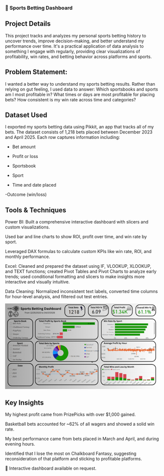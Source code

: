 ### 🏈 Sports Betting Dashboard
 ## Project Details

This project tracks and analyzes my personal sports betting history to uncover trends, improve decision-making, and better understand my performance over time. It's a practical application of data analysis to something I engage with regularly, providing clear visualizations of profitability, win rates, and betting behavior across platforms and sports.

## Problem Statement:
I wanted a better way to understand my sports betting results. Rather than relying on gut feeling, I used data to answer:
Which sportsbooks and sports am I most profitable in?
What times or days are most profitable for placing bets?
How consistent is my win rate across time and categories?

## Dataset Used
I exported my sports betting data using Pikkit, an app that tracks all of my bets. The dataset consists of 1,218 bets placed between December 2023 and April 2025. Each row captures information including:

- Bet amount

- Profit or loss

- Sportsbook

- Sport

- Time and date placed

-Outcome (win/loss)

## Tools & Techniques
Power BI: Built a comprehensive interactive dashboard with slicers and custom visualizations.

Used bar and line charts to show ROI, profit over time, and win rate by sport.

Leveraged DAX formulas to calculate custom KPIs like win rate, ROI, and monthly performance.

Excel: Cleaned and prepared the dataset using IF, VLOOKUP, XLOOKUP, and TEXT functions; created Pivot Tables and Pivot Charts to analyze early trends; used conditional formatting and slicers to make insights more interactive and visually intuitive.

Data Cleaning: Normalized inconsistent text labels, converted time columns for hour-level analysis, and filtered out test entries.

![Dashboard Preview](dashboard/sportsbettingdash.png)


## Key Insights
My highest profit came from PrizePicks with over $1,000 gained.

Basketball bets accounted for ~62% of all wagers and showed a solid win rate.

My best performance came from bets placed in March and April, and during evening hours.

Identified that I lose the most on Chalkboard Fantasy, suggesting reconsideration of that platform and sticking to profitable platforms.

🔐 Interactive dashboard available on request.

